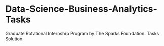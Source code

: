 # Data-Science-Business-Analytics-Tasks
Graduate Rotational Internship Program by The Sparks Foundation. Tasks Solution.
